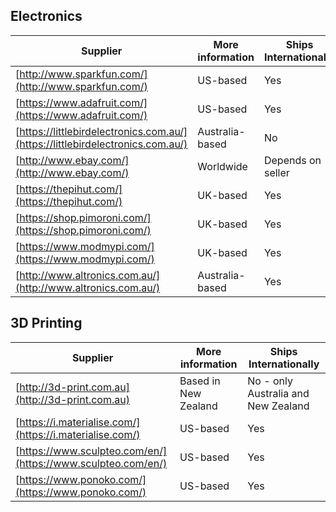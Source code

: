 ## Electronics

Supplier |More information|Ships Internationally
---------|------------|-----
[http://www.sparkfun.com/](http://www.sparkfun.com/) | US-based | Yes
[https://www.adafruit.com/](https://www.adafruit.com/) | US-based | Yes
[https://littlebirdelectronics.com.au/](https://littlebirdelectronics.com.au/) | Australia-based | No
[http://www.ebay.com/](http://www.ebay.com/) | Worldwide | Depends on seller
[https://thepihut.com/](https://thepihut.com/) | UK-based | Yes
[https://shop.pimoroni.com/](https://shop.pimoroni.com/) | UK-based | Yes
[https://www.modmypi.com/](https://www.modmypi.com/) | UK-based | Yes
[http://www.altronics.com.au/](http://www.altronics.com.au/) | Australia-based | Yes

## 3D Printing

Supplier |More information|Ships Internationally
---------|------------|-----
[http://3d-print.com.au](http://3d-print.com.au) | Based in New Zealand | No - only Australia and New Zealand
[https://i.materialise.com/](https://i.materialise.com/)|US-based|Yes
[https://www.sculpteo.com/en/](https://www.sculpteo.com/en/)|US-based|Yes
[https://www.ponoko.com/](https://www.ponoko.com/)|US-based|Yes



